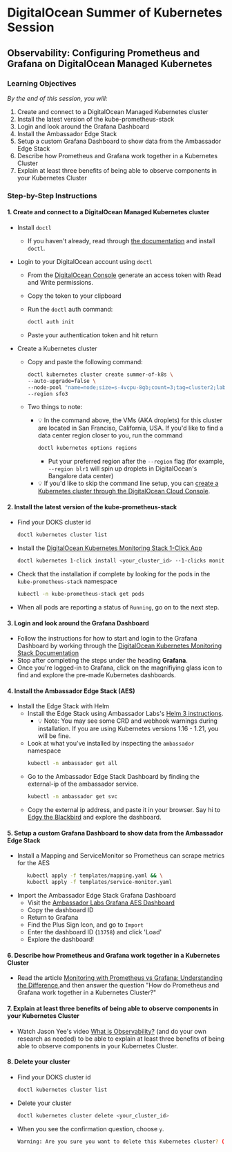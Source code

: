 # DigitalOcean Summer of Kubernetes Session 
## Observability: Configuring Prometheus and Grafana on DigitalOcean Managed Kubernetes

### Learning Objectives 
_By the end of this session, you will:_  
1. Create and connect to a DigitalOcean Managed Kubernetes cluster 
1. Install the latest version of the kube-prometheus-stack
1. Login and look around the Grafana Dashboard 
1. ​​Install the Ambassador Edge Stack 
1. Setup a custom Grafana Dashboard to show data from the Ambassador Edge Stack
1. Describe how Prometheus and Grafana work together in a Kubernetes Cluster
1. Explain at least three benefits of being able to observe components in your Kubernetes Cluster

### Step-by-Step Instructions 
#### 1. Create and connect to a DigitalOcean Managed Kubernetes cluster 
* Install `doctl`
    * If you haven't already, read through [the documentation](https://github.com/digitalocean/doctl#installing-doctl) and install `doctl`.

* Login to your DigitalOcean account using `doctl`
    * From the [DigitalOcean Console](https://cloud.digitalocean.com/account/api/tokens) generate an access token with Read and Write permissions. 
    * Copy the token to your clipboard
    * Run the `doctl` auth command: 

        ```bash
        doctl auth init
        ``` 
    * Paste your authentication token and hit return

* Create a Kubernetes cluster
    * Copy and paste the following command: 
        ```bash
        doctl kubernetes cluster create summer-of-k8s \
        --auto-upgrade=false \
        --node-pool "name=node;size=s-4vcpu-8gb;count=3;tag=cluster2;label=type=basic;auto-scale=true;min-nodes=3;max-nodes=4" \
        --region sfo3
        ``` 

    * Two things to note: 
        * 💡 In the command above, the VMs (AKA droplets) for this cluster are located in San Franciso, California, USA. If you'd like to find a data center region closer to you, run the command 
            ```bash
            doctl kubernetes options regions
            ```
            * Put your preferred region after the `--region` flag (for example, `--region blr1` will spin up droplets in DigitalOcean's Bangalore data center)
        * 💡 If you'd like to skip the command line setup, you can [create a Kubernetes cluster through the DigitalOcean Cloud Console](https://www.youtube.com/watch?v=k50reywjO5U&list=PLseEp7p6EwibbSz6yvFFrvBJo6L7X_rVj&index=2). 

#### 2. Install the latest version of the kube-prometheus-stack
* Find your DOKS cluster id 
    ```bash
    doctl kubernetes cluster list
    ```
*  Install the [DigitalOcean Kubernetes Monitoring Stack 1-Click App](https://marketplace.digitalocean.com/apps/kubernetes-monitoring-stack)
    ```bash
    doctl kubernetes 1-click install <your_cluster_id> --1-clicks monitoring
    ```
* Check that the installation if complete by looking for the pods in the `kube-prometheus-stack` namespace
    ```bash
    kubectl -n kube-prometheus-stack get pods
    ```
* When all pods are reporting a status of `Running`, go on to the next step. 

#### 3. Login and look around the Grafana Dashboard 
* Follow the instructions for how to start and login to the Grafana Dashboard by working through the [DigitalOcean Kubernetes Monitoring Stack Documentation](https://marketplace.digitalocean.com/apps/kubernetes-monitoring-stack)
* Stop after completing the steps under the heading **Grafana**. 
* Once you're logged-in to Grafana, click on the magnifiying glass icon to find and explore the pre-made Kubernetes dashboards. 

#### 4. ​​Install the Ambassador Edge Stack (AES)
*  Install the Edge Stack with Helm
    * Install the Edge Stack using Ambassador Labs's [Helm 3 instructions](https://www.getambassador.io/docs/edge-stack/latest/tutorials/getting-started/#1-installation).  
        * 💡 Note: You may see some CRD and webhook warnings during installation. If you are using Kubernetes versions 1.16 - 1.21, you will be fine. 
    * Look at what you've installed by inspecting the `ambassador` namespace
        ```bash
        kubectl -n ambassador get all
        ```
    * Go to the Ambassador Edge Stack Dashboard by finding the external-ip of the ambassador service.
        ```bash
        kubectl -n ambassador get svc
        ```
    * Copy the external ip address, and paste it in your browser. Say hi to [Edgy the Blackbird](https://www.getambassador.io/about-us/history-of-edgy/) and explore the dashboard. 

#### 5. Setup a custom Grafana Dashboard to show data from the Ambassador Edge Stack
* Install a Mapping and ServiceMonitor so Prometheus can scrape metrics for the AES 
    ```bash
       kubectl apply -f templates/mapping.yaml && \
       kubectl apply -f templates/service-monitor.yaml
    ```
*  Import the Ambassador Edge Stack Grafana Dashboard
    * Visit the [Ambassador Labs Grafana AES Dashboard](https://grafana.com/grafana/dashboards/13758)
    * Copy the dashboard ID 
    * Return to Grafana
    * Find the Plus Sign Icon, and go to `Import`
    * Enter the dashboard ID (`13758`) and click 'Load'
    * Explore the dashboard! 

#### 6. Describe how Prometheus and Grafana work together in a Kubernetes Cluster
* Read the article [Monitoring with Prometheus vs Grafana: Understanding the Difference
](https://www.sumologic.com/blog/prometheus-vs-grafana/) and then answer the question "How do Prometheus and Grafana work together in a Kubernetes Cluster?" 

#### 7. Explain at least three benefits of being able to observe components in your Kubernetes Cluster
* Watch Jason Yee's video [What is Observability?](https://www.youtube.com/watch?v=orsxOxQNzDQ) (and do your own research as needed) to be able to explain at least three benefits of being able to observe components in your Kubernetes Cluster. 

#### 8. Delete your cluster 
* Find your DOKS cluster id 
    ```bash
    doctl kubernetes cluster list
    ```
* Delete your cluster
    ```bash
    doctl kubernetes cluster delete <your_cluster_id>
    ```
* When you see the confirmation question, choose `y`.  
    ```bash 
    Warning: Are you sure you want to delete this Kubernetes cluster? (y/N) ?
    ```